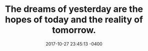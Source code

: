 ---
layout: post
title: "The dreams of yesterday are the hopes of today and the reality of tomorrow."
date: 2017-10-27 23:45:13 -0400

---